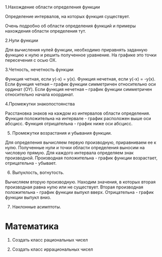 1.Нахождение области определения функции

Определение интервалов, на которых функция существует.

Очень подробно об области определения функций и примеры нахождения области определения тут.

2.Нули функции

Для вычисления нулей функции, необходимо приравнять заданную функцию к нулю и решить полученное уравнение. На графике это точки пересечения с осью ОХ.

3.Четность, нечетность функции

Функция четная, если y(-x) = y(x). Функция нечетная, если y(-x) = -y(x). Если функция четная – график функции симметричен относительно оси ординат (OY). Если функция нечетная – график функции симметричен относительно начала координат. 

4.Промежутки знакопостоянства

Расстановка знаков на каждом из интервалов области определения. Функция положительна на интервале - график расположен выше оси абсцисс. Функция отрицательна - график ниже оси абсцисс. 

5. Промежутки возрастания и убывания функции.

Для определения вычисляем первую производную, приравниваем ее к нулю. Полученные нули и точки области определения выносим на числовую прямую. Для каждого интервала определяем знак производной. Производная положительна - график функции возрастает, отрицательна - убывает.

6. Выпуклость, вогнутость.

Вычисляем вторую производную. Находим значения, в которых вторая производная равна нулю или не существует. Вторая производная положительна - график функции выпукл вверх. Отрицательна - график функции выпукл вниз. 

7. Наклонные асимптоты.


# Математика

1. Создать класс рациональных чисел

2. Создать класс иррациональных чисел

